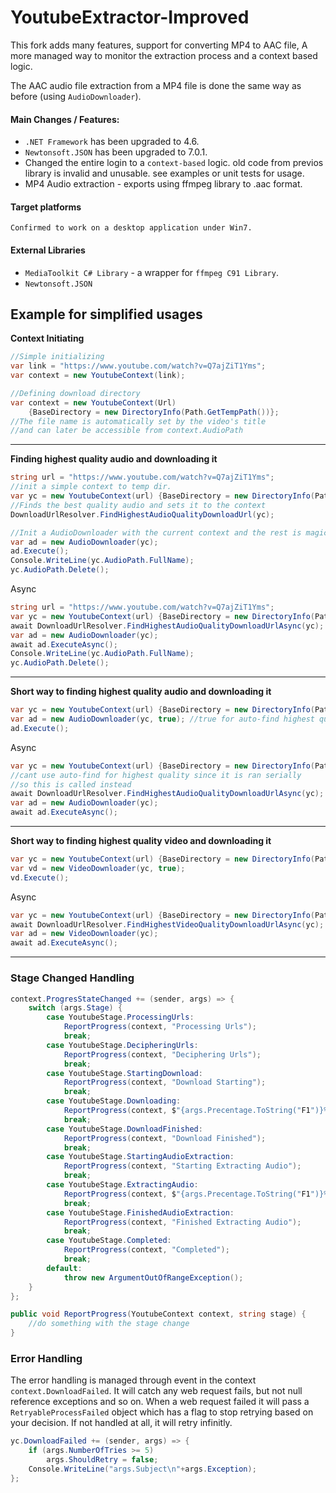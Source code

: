 # YoutubeExtractor-Improved
This fork adds many features, support for converting MP4 to AAC file, A more managed way to monitor the extraction process and a context based logic.


The AAC audio file extraction from a MP4 file is done the same way as before (using `AudioDownloader`).

#### Main Changes / Features:
- `.NET Framework` has been upgraded to 4.6.
- `Newtonsoft.JSON` has been upgraded to 7.0.1.
- Changed the entire login to a `context-based` logic.
 old code from previos library is invalid and unusable. see examples or unit tests for usage.
- MP4 Audio extraction - exports using ffmpeg library to .aac format.

#### Target platforms
    Confirmed to work on a desktop application under Win7.

#### External Libraries
- `MediaToolkit C# Library` - a wrapper for `ffmpeg C91 Library`.
- `Newtonsoft.JSON`

## Example for simplified usages

**Context Initiating**
```c#
//Simple initializing
var link = "https://www.youtube.com/watch?v=Q7ajZiT1Yms";
var context = new YoutubeContext(link);

//Defining download directory
var context = new YoutubeContext(Url) 
    {BaseDirectory = new DirectoryInfo(Path.GetTempPath())};
//The file name is automatically set by the video's title
//and can later be accessible from context.AudioPath
```

---

**Finding highest quality audio and downloading it**
```c#
string url = "https://www.youtube.com/watch?v=Q7ajZiT1Yms";
//init a simple context to temp dir.
var yc = new YoutubeContext(url) {BaseDirectory = new DirectoryInfo(Path.GetTempPath())};
//Finds the best quality audio and sets it to the context
DownloadUrlResolver.FindHighestAudioQualityDownloadUrl(yc);

//Init a AudioDownloader with the current context and the rest is magic.
var ad = new AudioDownloader(yc);
ad.Execute();
Console.WriteLine(yc.AudioPath.FullName);
yc.AudioPath.Delete();
```
Async
```c#
string url = "https://www.youtube.com/watch?v=Q7ajZiT1Yms";
var yc = new YoutubeContext(url) {BaseDirectory = new DirectoryInfo(Path.GetTempPath())};
await DownloadUrlResolver.FindHighestAudioQualityDownloadUrlAsync(yc);
var ad = new AudioDownloader(yc);
await ad.ExecuteAsync();
Console.WriteLine(yc.AudioPath.FullName);
yc.AudioPath.Delete();
```
---
**Short way to finding highest quality audio and downloading it**
```c#
var yc = new YoutubeContext(url) {BaseDirectory = new DirectoryInfo(Path.GetTempPath())};
var ad = new AudioDownloader(yc, true); //true for auto-find highest quality into `yc`
ad.Execute();
```

Async
```c#
var yc = new YoutubeContext(url) {BaseDirectory = new DirectoryInfo(Path.GetTempPath())};
//cant use auto-find for highest quality since it is ran serially
//so this is called instead
await DownloadUrlResolver.FindHighestAudioQualityDownloadUrlAsync(yc);
var ad = new AudioDownloader(yc);
await ad.ExecuteAsync();
```
---
**Short way to finding highest quality video and downloading it**
```c#
var yc = new YoutubeContext(url) {BaseDirectory = new DirectoryInfo(Path.GetTempPath())};
var vd = new VideoDownloader(yc, true);
vd.Execute();
```
Async
```c#
var yc = new YoutubeContext(url) {BaseDirectory = new DirectoryInfo(Path.GetTempPath())};
await DownloadUrlResolver.FindHighestVideoQualityDownloadUrlAsync(yc);
var ad = new VideoDownloader(yc);
await ad.ExecuteAsync();
```
---

### Stage Changed Handling
```c#
context.ProgresStateChanged += (sender, args) => {
    switch (args.Stage) {
        case YoutubeStage.ProcessingUrls:
            ReportProgress(context, "Processing Urls");
            break;
        case YoutubeStage.DecipheringUrls:
            ReportProgress(context, "Deciphering Urls");
            break;
        case YoutubeStage.StartingDownload:
            ReportProgress(context, "Download Starting");
            break;
        case YoutubeStage.Downloading:
            ReportProgress(context, $"{args.Precentage.ToString("F1")}%");
            break;
        case YoutubeStage.DownloadFinished:
            ReportProgress(context, "Download Finished");
            break;
        case YoutubeStage.StartingAudioExtraction:
            ReportProgress(context, "Starting Extracting Audio");
            break;
        case YoutubeStage.ExtractingAudio:
            ReportProgress(context, $"{args.Precentage.ToString("F1")}%");
            break;
        case YoutubeStage.FinishedAudioExtraction:
            ReportProgress(context, "Finished Extracting Audio");
            break;
        case YoutubeStage.Completed:
            ReportProgress(context, "Completed");
            break;
        default:
            throw new ArgumentOutOfRangeException();
    }
};

public void ReportProgress(YoutubeContext context, string stage) {
    //do something with the stage change
}
```

### Error Handling
The error handling is managed through event in the context `context.DownloadFailed`.
It will catch any web request fails, but not null reference exceptions and so on.
When a web request failed it will pass a `RetryableProcessFailed` object which has a flag to stop retrying based on your decision.
If not handled at all, it will retry infinitly.
```c#
yc.DownloadFailed += (sender, args) => {
    if (args.NumberOfTries >= 5)
        args.ShouldRetry = false;
    Console.WriteLine("args.Subject\n"+args.Exception);
};
```